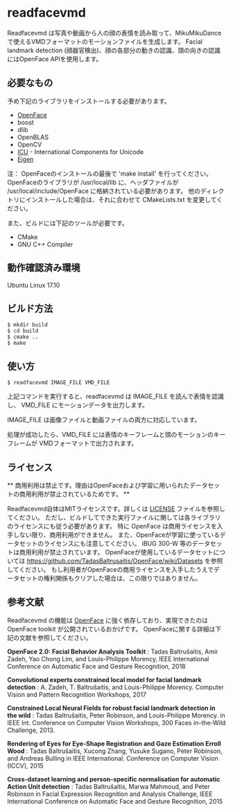 # readfacevmd

Readfacevmd は写真や動画から人の顔の表情を読み取って、MikuMikuDanceで使えるVMDフォーマットのモーションファイルを生成します。
Facial landmark detection (顔器官検出)、顔の各部分の動きの認識、頭の向きの認識にはOpenFace APIを使用します。

## 必要なもの

予め下記のライブラリをインストールする必要があります。

- [OpenFace](https://github.com/TadasBaltrusaitis/OpenFace)
- boost
- dlib
- OpenBLAS
- OpenCV
- [ICU](http://site.icu-project.org/) - International Components for Unicode
- [Eigen](http://eigen.tuxfamily.org/)

注： OpenFaceのインストールの最後で 'make install' を行ってください。
OpenFaceのライブラリが /usr/local/lib に、ヘッダファイルが /usr/local/include/OpenFace
に格納されている必要があります。
他のディレクトリにインストールした場合は、それに合わせて CMakeLists.txt を変更してください。

また、ビルドには下記のツールが必要です。

- CMake
- GNU C++ Compiler

## 動作確認済み環境

Ubuntu Linux 17.10

## ビルド方法

```
$ mkdir build
$ cd build
$ cmake ..
$ make
```

## 使い方
```
$ readfacevmd IMAGE_FILE VMD_FILE
```
上記コマンドを実行すると、readfacevmd は IMAGE_FILE を読んで表情を認識し、
VMD_FILE にモーションデータを出力します。

IMAGE_FILE は画像ファイルと動画ファイルの両方に対応しています。

処理が成功したら、VMD_FILE には表情のキーフレームと頭のモーションのキーフレームが
VMDフォーマットで出力されます。

## ライセンス
** 商用利用は禁止です。理由はOpenFaceおよび学習に用いられたデータセットの商用利用が禁止されているためです。 **

Readfacevmd自体はMITライセンスです。詳しくは [LICENSE](LICENSE) ファイルを参照してください。
ただし、ビルドしてできた実行ファイルに関しては各ライブラリのライセンスにも従う必要があります。
特に OpenFace は商用ライセンスを入手しない限り、商用利用ができません。
また、OpenFaceが学習に使っているデータセットのライセンスにも注意してください。
iBUG 300-W 等のデータセットは商用利用が禁止されています。
OpenFaceが使用しているデータセットについては https://github.com/TadasBaltrusaitis/OpenFace/wiki/Datasets
を参照してください。
もし利用者がOpenFaceの商用ライセンスを入手したうえでデータセットの権利関係もクリアした場合は、この限りではありません。

## 参考文献

Readfacevmd の機能は [OpenFace](https://github.com/TadasBaltrusaitis/OpenFace)
に強く依存しており、実現できたのは OpenFace toolkit が公開されているおかげです。
OpenFaceに関する詳細は下記の文献を参照してください。

**OpenFace 2.0: Facial Behavior Analysis Toolkit** :
Tadas Baltrušaitis, Amir Zadeh, Yao Chong Lim, and Louis-Philippe Morency,
IEEE International Conference on Automatic Face and Gesture Recognition, 2018

**Convolutional experts constrained local model for facial landmark detection** :
A. Zadeh, T. Baltrušaitis, and Louis-Philippe Morency.
Computer Vision and Pattern Recognition Workshops, 2017

**Constrained Local Neural Fields for robust facial landmark detection in the wild** :
Tadas Baltrušaitis, Peter Robinson, and Louis-Philippe Morency.
in IEEE Int. Conference on Computer Vision Workshops, 300 Faces in-the-Wild Challenge, 2013.

**Rendering of Eyes for Eye-Shape Registration and Gaze Estimation Erroll Wood** :
Tadas Baltrušaitis, Xucong Zhang, Yusuke Sugano, Peter Robinson, and Andreas Bulling in IEEE International. Conference on Computer Vision (ICCV), 2015

**Cross-dataset learning and person-specific normalisation for automatic Action Unit detection** :
Tadas Baltrušaitis, Marwa Mahmoud, and Peter Robinson in Facial Expression Recognition and Analysis Challenge,
IEEE International Conference on Automatic Face and Gesture Recognition, 2015
